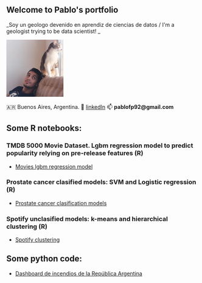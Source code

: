 ## Welcome to Pablo's portfolio

_Soy un geologo devenido en aprendiz de ciencias de datos / I'm a geologist trying to be data scientist! _ 

<img src="https://raw.githubusercontent.com/pablofp92/pablofp92/main/polci.png" width="150" height="150" /> 

 :argentina: Buenos Aires, Argentina.   :blue_book: [linkedIn](https://www.linkedin.com/in/pablofprz/)   :mailbox: __pablofp92@gmail.com__ 


## Some R notebooks: 

### TMDB 5000 Movie Dataset. Lgbm regression model to predict popularity relying on pre-release features (R)
* [Movies lgbm regression model](movies_lgbm/Movies.html)

### Prostate cancer clasified models: SVM and Logistic regression (R)
* [Prostate cancer clasification models](/prostate/prostate_cancer_models.md)

### Spotify unclasified models: k-means and hierarchical clustering (R) 
* [Spotify clustering](/clustering_spotify/clustering_spotify.html)


## Some python code:

*  [Dashboard de incendios de la República Argentina](/clustering_spotify/clustering_spotify.html)
